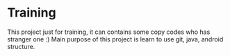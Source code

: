 # Training
This project just for training, it can contains some copy codes who has stranger one :)
Main purpose of this project is learn to use git, java, android structure.
